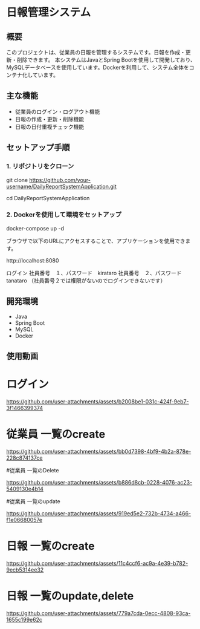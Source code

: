 # 日報管理システム

## 概要

このプロジェクトは、従業員の日報を管理するシステムです。日報を作成・更新・削除できます。
本システムはJavaとSpring Bootを使用して開発しており、MySQLデータベースを使用しています。Dockerを利用して、システム全体をコンテナ化しています。

## 主な機能

- 従業員のログイン・ログアウト機能
- 日報の作成・更新・削除機能
- 日報の日付重複チェック機能

## セットアップ手順

### 1. リポジトリをクローン

git clone https://github.com/your-username/DailyReportSystemApplication.git

cd DailyReportSystemApplication

### 2. Dockerを使用して環境をセットアップ

docker-compose up -d

ブラウザで以下のURLにアクセスすることで、アプリケーションを使用できます。

http://localhost:8080

ログイン
社員番号　１、パスワード　kirataro
社員番号　２、パスワード　tanataro
（社員番号２では権限がないのでログインできないです）


## 開発環境

- Java
- Spring Boot
- MySQL
- Docker

## 使用動画

# ログイン

https://github.com/user-attachments/assets/b2008be1-031c-424f-9eb7-3f1466399374

# 従業員 一覧のcreate

https://github.com/user-attachments/assets/bb0d7398-4bf9-4b2a-878e-228c874137ce


#従業員 一覧のDelete

https://github.com/user-attachments/assets/b886d8cb-0228-4076-ac23-5409130e4b14

#従業員 一覧のupdate

https://github.com/user-attachments/assets/919ed5e2-732b-4734-a466-f1e06680057e


# 日報 一覧のcreate

https://github.com/user-attachments/assets/11c4ccf6-ac9a-4e39-b782-9ecb5314ee32

# 日報 一覧のupdate,delete

https://github.com/user-attachments/assets/779a7cda-0ecc-4808-93ca-1655c199e62c

